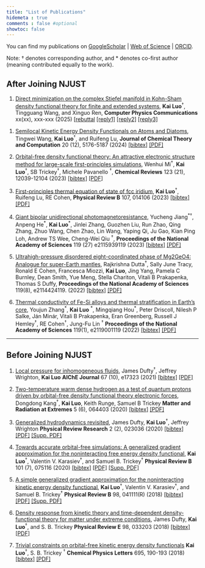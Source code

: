 ```yaml
---
title: "List of Publications"
hidemeta : true
comments : false #optional
showtoc: false
---
```


<!--  see https://gohugo.io/getting-started/configuration-markup/#goldmark for goldmark configuration -->


You can find my publications on [GoogleScholar](https://scholar.google.com/citations?hl=en&user=5byAayIAAAAJ) | [Web of Science](https://www.webofscience.com/wos/author/record/O-3048-2018) | [ORCID](https://orcid.org/0000-0002-3802-0029).

Note: &dagger; denotes corresponding author, and \* denotes co-first author (meaning contributed equally to the work).

## After Joining NJUST

1. [Direct minimization on the complex Stiefel manifold in Kohn-Sham density
functional theory for finite and extended systems](),
 **Kai Luo**<sup>&dagger;</sup>,  Tingguang Wang, and Xinguo Ren, **Computer Physics Communications**  xx(xx), xxx-xxx (2025) 
 [[rebuttal](../posts/data/reply_COMPHY-D-24-00377.pdf) 
 [[reply1]](../posts/data/reply_COMPHY-D-24-00757_R1.pdf) 
 [[reply2]](../posts/data/reply_COMPHY-D-24-00757_R2.pdf) 
 [[reply3]](../posts/data/reply_COMPHY-D-24-00757_R3.pdf) 


  <!-- [[bibtex]](./Wang2024_JCTC.bib) [[PDF]]() -->

1. [Semilocal Kinetic Energy Density Functionals on Atoms and Diatoms](https://doi.org/10.1021/acs.jctc.4c00532),
Tingwei Wang,   **Kai Luo**<sup>&dagger;</sup>, and Ruifeng Lu, **Journal of Chemical Theory and Computation**  20 (12), 5176-5187 (2024) 
  [[bibtex]](./Wang2024_JCTC.bib) [[PDF]]()

1. [Orbital-free density functional theory: An attractive electronic structure method for large-scale first-principles simulations](https://doi.org/10.1021/acs.chemrev.2c00758),
Wenhui Mi<sup>&dagger;</sup>,   **Kai Luo**<sup>&dagger;</sup>, SB Trickey<sup>&dagger;</sup>, Michele Pavanello <sup>&dagger;</sup>, **Chemical Reviews** 123 (21), 12039-12104 (2023) [[bibtex]](./Mi2023_ChemRev.bib) [[PDF]]()

1. [First-principles thermal equation of state of fcc iridium](https://doi.org/10.1103/PhysRevB.107.014106),
 **Kai Luo**<sup>&dagger;</sup>, Ruifeng Lu, RE Cohen, **Physical Review B** 107, 014106 (2023) [[bibtex]](./Luo2023_PRB.bibtex) [[PDF]]()

1. [Giant bipolar unidirectional photomagnetoresistance](https://doi.org/10.1073/pnas.2115939119),
 Yucheng Jiang<sup>\*&dagger;</sup>, Anpeng He<sup>\*</sup>,   **Kai Luo**<sup>\*</sup>, Jinlei Zhang, Guozhen Liu, Run Zhao, Qing Zhang, Zhuo Wang, Chen Zhao, Lin Wang, Yaping Qi, Ju Gao, Kian Ping Loh, Andrew TS Wee, Cheng-Wei Qiu <sup>&dagger;</sup>, **Proceedings of the National Academy of Sciences**  119 (27) e2115939119 (2023)  [[bibtex]](./Jiang2023_PNAS.bib) [[PDF]]()
   
1. [Ultrahigh-pressure disordered eight-coordinated phase of Mg2GeO4: Analogue for super-Earth mantles](https://doi.org/10.1073/pnas.2114424119),
 Rajkrishna Dutta<sup>&dagger;</sup>, Sally June Tracy, Ronald E Cohen, Francesca Miozzi,   **Kai Luo**, Jing Yang, Pamela C Burnley, Dean Smith, Yue Meng, Stella Chariton, Vitali B Prakapenka, Thomas S Duffy, **Proceedings of the National Academy of Sciences** 119(8), e2114424119. (2022) 
 [[bibtex]](./Dutta2022_PNAS.bib) [[PDF]]()

1. [Thermal conductivity of Fe-Si alloys and thermal stratification in Earth’s core](https://doi.org/10.1073/pnas.2119001119), 
Youjun Zhang<sup>\*</sup>,   **Kai Luo** <sup>\*</sup>, Mingqiang Hou<sup>\*</sup>, Peter Driscoll, Nilesh P Salke, Ján Minár, Vitali B Prakapenka, Eran Greenberg, Russell J Hemley<sup>&dagger;</sup>, RE Cohen<sup>&dagger;</sup>, Jung-Fu Lin <sup>&dagger;</sup>
 **Proceedings of the National Academy of Sciences** 119(1), e2119001119 (2022) 
 [[bibtex]](./Zhang2022_PNAS.bib) [[PDF]]()
   

<!-- 2. **Machine Learning in Data Science**
   - *Authors:* Alice Johnson, Bob Williams
   - *Publication Details:* Data Science Journal, 2022
   - [PDF](/path/to/publication2.pdf) | [Link](https://example.com/pub2)

3. **Advanced Techniques in Computational Biology**
   - *Authors:* Charlie Brown, Diana Prince
   - *Publication Details:* Bioinformatics Review, 2021
   - [PDF](/path/to/publication3.pdf) | [Link](https://example.com/pub3)

4. **Cybersecurity: Challenges and Solutions**
   - *Authors:* Eve White, Frank Black
   - *Publication Details:* Security Journal, 2020
   - [PDF](/path/to/publication4.pdf) | [Link](https://example.com/pub4)

5. **Data Visualization: Tools and Techniques**
   - *Authors:* Jane Doe, Diana Prince
   - *Publication Details:* Visualization Magazine, 2019
   - [PDF](/path/to/publication5.pdf) | [Link](https://example.com/pub5) -->

<!-- Add more publications as needed -->
---
## Before Joining NJUST

1. [Local pressure for inhomogeneous fluids](https://doi.org/10.1002/aic.17037),
    James Dufty<sup>&dagger;</sup>, Jeffrey Wrighton,   **Kai Luo**
    **AIChE Journal** 67 (10), e17323 (2021)
    [[bibtex]](./Dufty2021_AICHE.bib) [[PDF]]()

1. [Two-temperature warm dense hydrogen as a test of quantum protons driven by orbital-free density functional theory electronic forces](https://doi.org/10.1063/5.0025164),
    Dongdong Kang<sup>&dagger;</sup>,   **Kai Luo**, Keith Runge, Samuel B Trickey
    **Matter and Radiation at Extremes** 5 (6), 064403 (2020)
    [[bibtex]](./Kang2020_MRE.bib) [[PDF]]()

1. [Generalized hydrodynamics revisited](https://doi.org/10.1103/PhysRevResearch.2.023036),
   James Dufty,   **Kai Luo**<sup>&dagger;</sup>, Jeffrey Wrighton
   **Physical Review Research**  2 (2), 023036 (2020)
    [[bibtex]](./Dufty2020_PRR.bib) [[PDF]]() [[Supp. PDF]](./SupMat_resub.pdf)


1. [Towards accurate orbital-free simulations: A generalized gradient approximation for the noninteracting free energy density functional](https://doi.org/10.1103/PhysRevB.101.075116),
     **Kai Luo**<sup>&dagger;</sup>, Valentin V. Karasiev<sup>&dagger;</sup>, and Samuel B. Trickey<sup>&dagger;</sup>
    **Physical Review B** 101 (7), 075116 (2020)
    [[bibtex]](./Luo2020_PRB.bib) [[PDF]]() [[Supp. PDF]](./LuoPRB_SuppMaterials.pdf)


1. [A simple generalized gradient approximation for the noninteracting kinetic energy density functional](https://doi.org/10.1103/PhysRevB.98.041111),
     **Kai Luo**<sup>&dagger;</sup>, Valentin V. Karasiev<sup>&dagger;</sup>, and Samuel B. Trickey<sup>&dagger;</sup>
    **Physical Review B** 98, 041111(R)  (2018)
   [[bibtex]](./Luo2018_PRB.bib) [[PDF]](./Luo2018_PRB.pdf) [[Supp. PDF]](./LKT.SuppMat.pdf)

1. [Density response from kinetic theory and time-dependent density-functional theory for matter under extreme conditions](https://doi.org/10.1103/PhysRevE.98.033203),
    James Dufty, **Kai Luo**<sup>&dagger;</sup>, and  S. B. Trickey
      **Physical Review E**  98, 033203  (2018)
   [[bibtex]](./Dufty2018_PRE.bib) [[PDF]](./Dufty2018_PRE.pdf)

1. [Trivial constraints on orbital-free kinetic energy density functionals](https://doi.org/10.1016/j.cplett.2018.02.002)
   **Kai Luo**<sup>&dagger;</sup>, S. B. Trickey <sup>&dagger;</sup>
   **Chemical Physics Letters** 695, 190-193 (2018)
    [[bibtex]](Luo2018_CPL.bib) [[PDF]](Luo2018_CPL.pdf)


<!-- https://coderwall.com/p/hcqhja/coderwall-markdown-cheat-sheet -->

<!-- ©       &copy;
®       &reg;
†       &dagger;
‡       &Dagger;
±       &plusmn;
€       &euro;
™       &trade; -->